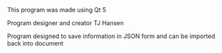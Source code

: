 This program was made using Qt 5

Program designer and creator TJ Hansen

Program designed to save information in JSON form and can be imported back into document
